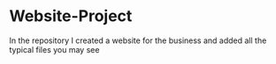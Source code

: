 # Website-Project
In the repository I created  a website for the business and added all the typical files you may see
